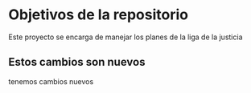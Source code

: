 # Objetivos de la repositorio

Este proyecto se encarga de manejar los planes de la liga de la justicia


## Estos cambios son nuevos

tenemos cambios nuevos
